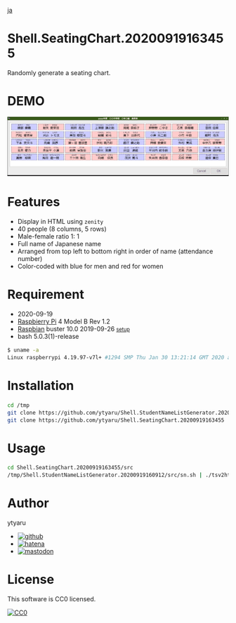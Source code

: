 [ja](./README.ja.md)

# Shell.SeatingChart.20200919163455

Randomly generate a seating chart.

# DEMO

![demo](https://github.com/ytyaru/Shell.SeatingChart.20200919163455/blob/master/demo/demo.png?raw=true)

# Features

* Display in HTML using `zenity`
* 40 people (8 columns, 5 rows)
* Male-female ratio 1: 1
* Full name of Japanese name
* Arranged from top left to bottom right in order of name (attendance number)
* Color-coded with blue for men and red for women

# Requirement

* <time datetime="2020-09-19T16:34:52+0900">2020-09-19</time>
* [Raspbierry Pi](https://ja.wikipedia.org/wiki/Raspberry_Pi) 4 Model B Rev 1.2
* [Raspbian](https://ja.wikipedia.org/wiki/Raspbian) buster 10.0 2019-09-26 <small>[setup](http://ytyaru.hatenablog.com/entry/2019/12/25/222222)</small>
* bash 5.0.3(1)-release

```sh
$ uname -a
Linux raspberrypi 4.19.97-v7l+ #1294 SMP Thu Jan 30 13:21:14 GMT 2020 armv7l GNU/Linux
```

# Installation

```sh
cd /tmp
git clone https://github.com/ytyaru/Shell.StudentNameListGenerator.20200919160912
git clone https://github.com/ytyaru/Shell.SeatingChart.20200919163455
```

# Usage

```sh
cd Shell.SeatingChart.20200919163455/src
/tmp/Shell.StudentNameListGenerator.20200919160912/src/sn.sh | ./tsv2html.sh
```

# Author

ytyaru

* [![github](http://www.google.com/s2/favicons?domain=github.com)](https://github.com/ytyaru "github")
* [![hatena](http://www.google.com/s2/favicons?domain=www.hatena.ne.jp)](http://ytyaru.hatenablog.com/ytyaru "hatena")
* [![mastodon](http://www.google.com/s2/favicons?domain=mstdn.jp)](https://mstdn.jp/web/accounts/233143 "mastdon")

# License

This software is CC0 licensed.

[![CC0](http://i.creativecommons.org/p/zero/1.0/88x31.png "CC0")](http://creativecommons.org/publicdomain/zero/1.0/deed.en)

